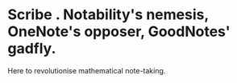 # Scribe . Notability's nemesis, OneNote's opposer, GoodNotes' gadfly. 

Here to revolutionise mathematical note-taking.
